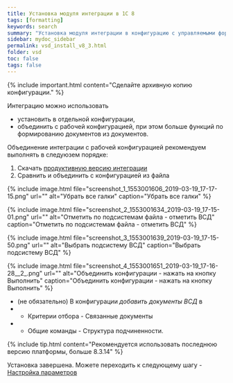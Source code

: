 ```yaml
---
title: Установка модуля интеграции в 1С 8
tags: [formatting]
keywords: search
summary: "Установка модуля интеграции в конфигурацию с управляемыми формами"
sidebar: mydoc_sidebar
permalink: vsd_install_v8_3.html
folder: vsd
toc: false
tags: false
---
```


<style>
.result {
background-color: #000000;
border: 1px solid #dedede;
padding: 10px;
margin-top: 10px;
margin-bottom: 10px;
}
</style>


{% include important.html content="Сделайте архивную копию конфигурации." %}

Интеграцию можно использовать 
* установить в отдельной конфигурации,
* объединить с рабочей конфигурацией, при этом больше функций по формированию документов из документов.

Объединение интеграции с рабочей конфигурацией рекомендуем выполнять в следуюзем порядке:

1. Скачать [продуктивную версию интеграции](https://redmine.kb99.pro/projects/vsd_1c/files)
2. Сравнить и объединить с конфигурацией из файла

{% include image.html file="screenshot_1_1553001606_2019-03-19_17-17-15.png" url="" alt="Убрать все галки" caption="Убрать все галки" %}

{% include image.html file="screenshot_2_1553001634_2019-03-19_17-15-01.png" url="" alt="Отметить по подсистемам файла - отметить ВСД" caption="Отметить по подсистемам файла - отметить ВСД" %}

{% include image.html file="screenshot_3_1553001639_2019-03-19_17-15-50.png" url="" alt="Выбрать подсистему ВСД" caption="Выбрать подсистему ВСД" %}

{% include image.html file="screenshot_4_1553001651_2019-03-19_17-16-28__2_.png" url="" alt="Объединить конфигурации - нажать на кнопку Выполнить" caption="Объединить конфигурации - нажать на кнопку Выполнить" %}

* (не обязательно) В конфигурации *добавить документы ВСД* в 
* * Критерии отбора - Связанные документы 
* * Общие команды - Структура подчиненности.

{% include tip.html content="Рекомендуется использовать последнюю версию платформы, больше 8.3.14" %}

Установка завершена. Можете переходить к следующему шагу - [Настройка параметров](vsd_params_v8.html)
